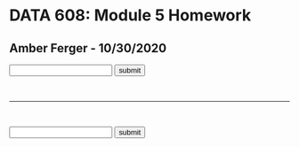 <html>

<head><title>Simple webpage with java</title></head>

<body>

<h1>DATA 608: Module 5 Homework </h1>
<h2>Amber Ferger - 10/30/2020 </h2>

<!------------- FUNCTIONS ------------->
<script type="text/javascript">
// https://www.freecodecamp.org/news/how-to-reverse-a-string-in-javascript-in-3-different-ways-75e4763c68cb/
function reverseString(str) {
    // Step 1. Use the split() method to return a new array
    var splitString = str.split(""); 
 
    // Step 2. Use the reverse() method to reverse the new created array
    var reverseArray = splitString.reverse(); 
 
    // Step 3. Use the join() method to join all elements of the array into a string
    var joinArray = reverseArray.join(""); 
    
    //Step 4. Return the reversed string
    return 'Reversed word: '+joinArray; 
}

// get 20 multiples for a given input
function getMultiples(num){
	var numMult = 20;
	var numList = [];
	tableStr = ''
	
	tableStr = ''
	
	for (var i = 1; i <= numMult; i++) {
		
		var mult = num*i
		numList.push(mult); 	// append each multiple
			
		if (i% 4 == 0) {
			tableStr += '<td>'+ mult + '</td></tr>'
		} else if (i % 4 == 1){
			tableStr += '<tr><td>'+ mult + '</td>'
		}else {
			tableStr += '<td>'+ mult + '</td>'
		}
  }
  
  return '<table>'+tableStr+'</table>'
  //return numList
}


// button clicks
function returnReversed(){
    var t = document.getElementById("target");
    t.innerHTML = reverseString(document.getElementById('word').value);
}

function returnTable(){
    var t = document.getElementById("numbertarget");
    t.innerHTML = getMultiples(document.getElementById('num').value);	
}
</script>



<!------------- PROBLEM 1 ------------->
<script type="text/javascript">
document.write('<p><b> (1) Create a function to reverse any word you type in. </b></p>');
document.write('<p> Please type a word: </p>')
</script>


<!-- Word button -->
<p>
<form>
    <input id="word" type="string">
    <input type="button" value="submit" onClick="returnReversed();">
</form>
</p>
<div id="target"></div>


<br>
<hr class="solid">
<br>


<!------------- PROBLEM 2 ------------->
<script type="text/javascript">
document.write('<p><b> (2) Create a function that takes an input number and prints a table with the first 20 multiples. </b></p>');
document.write('<p> Please type a number: </p>')
</script>

<!-- Number button -->
<p>
<form>
    <input id="num" type="number">
    <input type="button" value="submit" onClick="returnTable();">
</form>
</p>
<div id="numbertarget"></div>




</body>
</html>